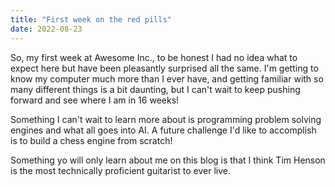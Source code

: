 ```yaml
---
title: "First week on the red pills"
date: 2022-08-23
---
```

So, my first week at Awesome Inc., to be honest I had no idea what to expect here but have been pleasantly surprised all the same. I'm 
getting to know my computer much more than I ever have, and getting familiar with so many different things is a bit daunting, but I can't
wait to keep pushing forward and see where I am in 16 weeks!

Something I can't wait to learn more about is programming problem solving engines and what all goes into AI. A future challenge I'd like 
to accomplish is to build a chess engine from scratch!

Something yo will only learn about me on this blog is that I think Tim Henson is the most technically proficient guitarist to ever live.
